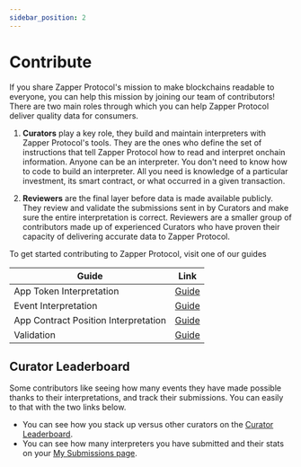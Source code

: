 ```yaml
---
sidebar_position: 2
---
```


# Contribute

If you share Zapper Protocol's mission to make blockchains readable to everyone, you can help this mission by joining our team of contributors! There are two main roles through which you can help Zapper Protocol deliver quality data for consumers. 

1. **Curators** play a key role, they build and maintain interpreters with Zapper Protocol's tools. They are the ones who define the set of instructions that tell Zapper Protocol how to read and interpret onchain information.
Anyone can be an interpreter. You don't need to know how to code to build an interpreter. All you need is knowledge of a particular investment, its smart contract, or what occurred in a given transaction.

2. **Reviewers** are the final layer before data is made available publicly. They review and validate the submissions sent in by Curators and make sure the entire interpretation is correct. Reviewers are a smaller group of contributors made up of experienced Curators who have proven their capacity of delivering accurate data to Zapper Protocol. 

To get started contributing to Zapper Protocol, visit one of our guides

| Guide                                | Link  |
|--------------------------------------|-------|
| App Token Interpretation             | [Guide](https://protocol.zapper.xyz/docs/Interpretation/app-token-interpretation/guide/getting-started) |
| Event Interpretation               | [Guide](https://protocol.zapper.xyz/docs/Interpretation/event-interpretation/guide/getting-started) |
| App Contract Position Interpretation | [Guide](https://protocol.zapper.xyz/docs/Interpretation/contract-position-interpretation/overview) |
| Validation                            | [Guide](https://protocol.zapper.xyz/docs/Interpretation/event-interpretation/reviewer-guide/event-review-process) |


## Curator Leaderboard

Some contributors like seeing how many events they have made possible thanks to their interpretations, and track their submissions. You can easily to that with the two links below. 

- You can see how you stack up versus other curators on the [Curator Leaderboard](https://zapper.xyz/curate/leaderboard).
- You can see how many interpreters you have submitted and their stats on your [My Submissions page](https://zapper.xyz/curate/my-submissions).
